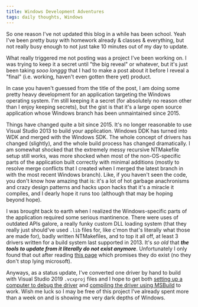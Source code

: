 ```yaml
---
title: Windows Development Adventures
tags: daily thoughts, Windows
---
```


So one reason I've not updated this blog in a while has been school. Yeah I've been pretty
busy with homework already & classes & everything, but not really busy enough to not just
take 10 minutes out of my day to update.

What really triggered me not posting was a project I've been working on. I was trying to
keep it a secret until "the big reveal" or whatever, but it's just been taking _sooo longgg_
that I had to make a post about it before I reveal a "final" (i.e. working, haven't even
gotten there yet) product.

In case you haven't guessed from the title of the post, I am doing some pretty heavy
development for an application targeting the Windows operating system. I'm still keeping it
a secret (for absolutely no reason other than I enjoy keeping secrets), but the gist is that
it's a large open source application whose Windows branch has been unmaintained since 2015.

Things have changed quite a bit since 2015. It's no longer reasonable to use Visual Studio
2013 to build your application. Windows DDK has turned into WDK and merged with the Windows
SDK. The whole concept of drivers has changed (slightly), and the whole build process has
changed dramatically. I am somewhat shocked that the extremely messy recursive NTMakefile
setup still works, was more shocked when most of the non-OS-specific parts of the
application built correctly with minimal additions (mostly to resolve merge conflicts that
I created when I merged the latest branch in with the most recent Windows branch). Like, if
you haven't seen the code, you don't know how amazing that is: it's a lot of hot garbage
anachronisms and crazy design patterns and hacks upon hacks that it's a miracle it compiles,
and I dearly hope it runs too (although that may be hoping beyond hope).

I was brought back to earth when I realized the Windows-specific parts of the application
required some serious mantinence. There were uses of outdated APIs galore, a really funky
custom DLL loading system (that they really just should've used `.lib` files for, like c'mon
that's literally what those are made for), badly written NTMakefiles, and to top it all off,
at least 3 drivers written for a build system last supported in 2013. It's _so old_ that
**_the tools to update from it literally do not exist anymore_**. Unfortunately I only
found that out after reading [this page](https://docs.microsoft.com/en-us/windows-hardware/drivers/devtest/projectupgradetool)
which promises they do exist (no they don't stop lying microsoft).

Anyways, as a status update, I've converted one driver by hand to build with Visual Studio
2019 `.vcxproj` files and I hope to get both [setting up a computer to debug the driver](https://docs.microsoft.com/en-us/windows-hardware/drivers/debugger/debug-universal-drivers---step-by-step-lab--echo-kernel-mode-)
and [compiling the driver using MSBuild](https://docs.microsoft.com/en-us/visualstudio/msbuild/msbuild?view=vs-2019)
to work. Wish me luck so I may be free of this project I've already spent more than a week
on and is showing me very dark depths of Windows.
